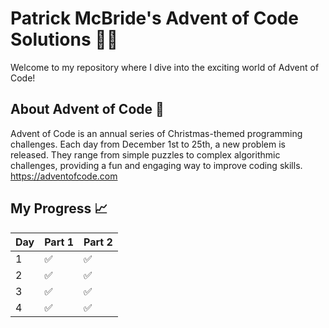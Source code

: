 # Patrick McBride's Advent of Code Solutions 🌟✨

Welcome to my repository where I dive into the exciting world of Advent of Code!

## About Advent of Code 🎄

Advent of Code is an annual series of Christmas-themed programming challenges. Each day from December 1st to 25th, a new problem is released. They range from simple puzzles to complex algorithmic challenges, providing a fun and engaging way to improve coding skills.
https://adventofcode.com
## My Progress 📈

| Day | Part 1 | Part 2 |
| --- | ----- | ------ |
| 1   | ✅ | ✅ | 
| 2   | ✅ | ✅ | 
| 3   | ✅ | ✅ | 
| 4   | ✅ | ✅ | 